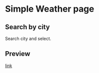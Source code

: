 # Simple Weather page

## Search by city

Search city and select.

## Preview

[link](https://weathersimpleapp.netlify.app/)
